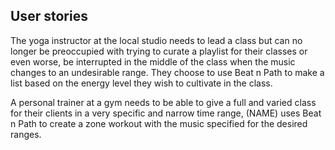 ## User stories

The yoga instructor at the local studio needs to lead a class but can no longer be preoccupied with trying to curate 
a playlist for their classes or even worse, be interrupted in the middle of the class when the music 
changes to an undesirable range. They choose to use Beat n Path to make a list based on the energy level 
they wish to cultivate in the class.

A personal trainer at a gym needs to be able to give a full and varied class for their clients 
in a very specific and narrow time range, (NAME) uses Beat n Path to create a zone workout with the 
music specified for the desired ranges.
